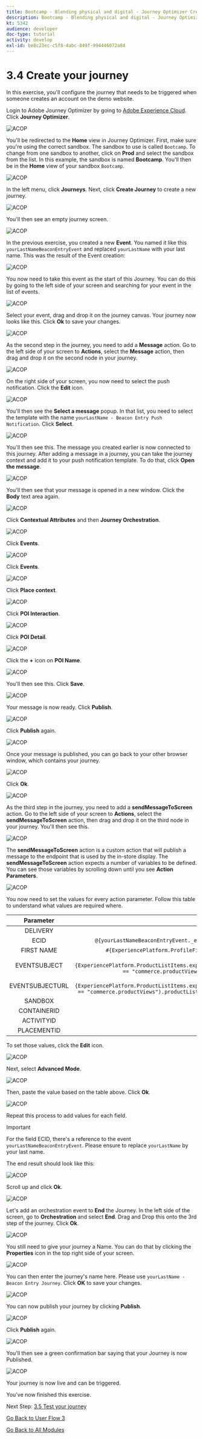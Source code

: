 ```yaml
---
title: Bootcamp - Blending physical and digital - Journey Optimizer Create your journey
description: Bootcamp - Blending physical and digital - Journey Optimizer Create your journey
kt: 5342
audience: developer
doc-type: tutorial
activity: develop
exl-id: be8c23ec-c5f8-4abc-849f-994446072a84
---
```

# 3.4 Create your journey

In this exercise, you'll configure the journey that needs to be triggered when someone creates an account on the demo website.

Login to Adobe Journey Optimizer by going to [Adobe Experience Cloud](https://experience.adobe.com). Click **Journey Optimizer**.

![ACOP](./images/acophome.png)

You'll be redirected to the **Home**  view in Journey Optimizer. First, make sure you're using the correct sandbox. The sandbox to use is called `Bootcamp`. To change from one sandbox to another, click on **Prod** and select the sandbox from the list. In this example, the sandbox is named **Bootcamp**. You'll then be in the **Home** view of your sandbox `Bootcamp`.

![ACOP](./images/acoptriglp.png)

In the left menu, click **Journeys**. Next, click **Create Journey** to create a new journey.

![ACOP](./images/createjourney.png)

You'll then see an empty journey screen.

![ACOP](./images/journeyempty.png)

In the previous exercise, you created a new **Event**. You named it like this `yourLastNameBeaconEntryEvent` and replaced `yourLastName` with your last name. This was the result of the Event creation:

![ACOP](./images/eventdone.png)

You now need to take this event as the start of this Journey. You can do this by going to the left side of your screen and searching for your event in the list of events.

![ACOP](./images/eventlist.png)

Select your event, drag and drop it on the journey canvas. Your journey now looks like this. Click **Ok** to save your changes.

![ACOP](./images/journeyevent.png)

As the second step in the journey, you need to add a **Message** action. Go to the left side of your screen to **Actions**, select the **Message** action, then drag and drop it on the second node in your journey.

![ACOP](./images/journeyactions.png)

On the right side of your screen, you now need to select the push notification. Click the **Edit** icon.

![ACOP](./images/emptymsg.png)

You'll then see the **Select a message** popup. In that list, you need to select the template with the name `yourLastName - Beacon Entry Push Notification`. Click **Select**.

![ACOP](./images/emailmsglist.png)

You'll then see this. The message you created earlier is now connected to this journey. After adding a message in a journey, you can take the journey context and add it to your push notification template. To do that, click **Open the message**.

![ACOP](./images/jomsg1.png)

You'll then see that your message is opened in a new window. Click the **Body** text area again.

![ACOP](./images/jomsg2.png)

Click **Contextual Attributes** and then **Journey Orchestration**.

![ACOP](./images/jomsg3.png)

Click **Events**.

![ACOP](./images/jomsg4.png)

Click **Events**.

![ACOP](./images/jomsg5.png)

Click **Place context**.

![ACOP](./images/jomsg6.png)

Click **POI Interaction**.

![ACOP](./images/jomsg7.png)

Click **POI Detail**.

![ACOP](./images/jomsg8.png)

Click the **+** icon on **POI Name**.

![ACOP](./images/jomsg9.png)

You'll then see this. Click **Save**.

![ACOP](./images/jomsg10.png)

Your message is now ready. Click **Publish**.

![ACOP](./images/jomsg11.png)

Click **Publish** again.

![ACOP](./images/jomsg12.png)

Once your message is published, you can go back to your other browser window, which contains your journey.

![ACOP](./images/jomsg13.png)

Click **Ok**.

![ACOP](./images/jomsg14.png)

As the third step in the journey, you need to add a **sendMessageToScreen** action. Go to the left side of your screen to **Actions**, select the **sendMessageToScreen** action, then drag and drop it on the third node in your journey. You'll then see this.

![ACOP](./images/jomsg15.png)

The **sendMessageToScreen** action is a custom action that will publish a message to the endpoint that is used by the in-store display. The **sendMessageToScreen** action expects a number of variables to be defined. You can see those variables by scrolling down until you see **Action Parameters**.

![ACOP](./images/jomsg16.png)

You now need to set the values for every action parameter. Follow this table to understand what values are required where.

| Parameter     | value       |
|:-------------:| :---------------:|
|DELIVERY|`'image'`|
|ECID|`@{yourLastNameBeaconEntryEvent._experienceplatform.identification.core.ecid}`|
|FIRST NAME |`#{ExperiencePlatform.ProfileFieldGroup.profile.person.name.firstName}`|
|EVENTSUBJECT|`#{ExperiencePlatform.ProductListItems.experienceevent.first(currentDataPackField.eventType == "commerce.productViews").productListItems.first().name}`|
| EVENTSUBJECTURL |`#{ExperiencePlatform.ProductListItems.experienceevent.first(currentDataPackField.eventType == "commerce.productViews").productListItems.first()._experienceplatform.core.imageURL}`|
| SANDBOX         |`'bootcamp'` |
| CONTAINERID         | `''` |
| ACTIVITYID         |`''` |
| PLACEMENTID         | `''` |

To set those values, click the **Edit** icon.

![ACOP](./images/jomsg17.png)

Next, select **Advanced Mode**.

![ACOP](./images/jomsg18.png)

Then, paste the value based on the table above. Click **Ok**.

![ACOP](./images/jomsg19.png)

Repeat this process to add values for each field.

>[!IMPORTANT]
>
>For the field ECID, there's a reference to the event `yourLastNameBeaconEntryEvent`. Please ensure to replace `yourLastName` by your last name.

The end result should look like this:

![ACOP](./images/jomsg20.png)

Scroll up and click **Ok**.

![ACOP](./images/jomsg21.png)

Let's add an orchestration event to **End** the Journey. In the left side of the screen, go to **Orchestration** and select **End**. Drag and Drop this onto the 3rd step of the journey. Click **Ok**.

![ACOP](./images/orch.png)

You still need to give your journey a Name. You can do that by clicking the **Properties** icon in the top right side of your screen.

![ACOP](./images/journeyname.png)

You can then enter the journey's name here. Please use `yourLastName - Beacon Entry Journey`. Click **OK** to save your changes.

![ACOP](./images/journeyname1.png)

You can now publish your journey by clicking **Publish**.

![ACOP](./images/publishjourney.png)

Click **Publish** again.

![ACOP](./images/publish1.png)

You'll then see a green confirmation bar saying that your Journey is now Published.

![ACOP](./images/published.png)

Your journey is now live and can be triggered. 

You've now finished this exercise.

Next Step: [3.5 Test your journey](./ex5.md)

[Go Back to User Flow 3](./uc3.md)

[Go Back to All Modules](../../overview.md)
